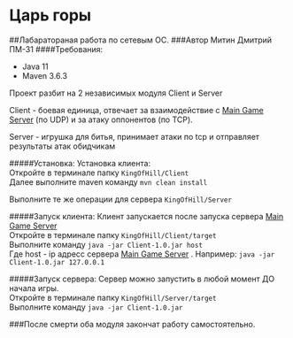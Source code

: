 # Царь горы
##Лабаратораная работа по сетевым ОС.
###Автор Митин Дмитрий ПМ-31
####Требования:
<ul>
    <li>Java 11</li>
    <li>Maven 3.6.3</li>
</ul>
Проект разбит на 2 независимых модуля Client и Server <br>
<p>Client  - боевая единица, отвечает за взаимодействие с <a href="https://github.com/Demonorium/MainGameServer">Main Game Server</a> (по UDP) и
за атаку оппонентов (по TCP).</p>

<p>Server - игрушка для битья, принимает атаки по tcp и отправляет результаты атак обидчикам</p>

#####Установка:
Установка клиента: <br>
Откройте в терминале папку `KingOfHill/Client` <br>
Далее выполните maven команду `mvn clean install` <br>

Выполните те же операции для сервера `KingOfHill/Server`

#####Запуск клиента:
Клиент запускается после запуска сервера <a href="https://github.com/Demonorium/MainGameServer">Main Game Server</a> <br>
Откройте в терминале папку `KingOfHill/Client/target` <br>
Выполните команду `java -jar Client-1.0.jar host` <br>
Где host - ip адресс сервера <a href="https://github.com/Demonorium/MainGameServer">Main Game Server</a> 
. Например: `java -jar Client-1.0.jar 127.0.0.1`<br>

#####Запуск сервера:
Сервер можно запустить в любой момент ДО начала игры. <br>
Откройте в терминале папку `KingOfHill/Server/target` <br>
Выполните команду `java -jar Client-1.0.jar` <br>

###После смерти оба модуля закончат работу самостоятельно.
